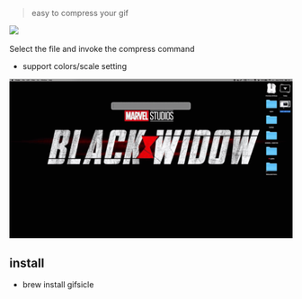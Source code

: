> easy to compress your gif


[![](https://img.shields.io/badge/version-v1.1-green)](./Compress%20GIF.alfredworkflow)

Select the file and invoke the compress command

- support colors/scale setting

![](./screenshot.gif)

## install

- brew install gifsicle
